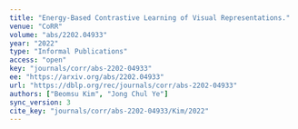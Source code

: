 ```yaml
---
title: "Energy-Based Contrastive Learning of Visual Representations."
venue: "CoRR"
volume: "abs/2202.04933"
year: "2022"
type: "Informal Publications"
access: "open"
key: "journals/corr/abs-2202-04933"
ee: "https://arxiv.org/abs/2202.04933"
url: "https://dblp.org/rec/journals/corr/abs-2202-04933"
authors: ["Beomsu Kim", "Jong Chul Ye"]
sync_version: 3
cite_key: "journals/corr/abs-2202-04933/Kim/2022"
---
```

